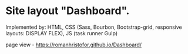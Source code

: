 Site layout "Dashboard".
===

Implemented by: HTML, CSS (Sass, Bourbon, Bootstrap-grid, responsive layouts: DISPLAY FLEX), JS (task runner Gulp)

page view - https://romanhristofor.github.io/Dashboard/
